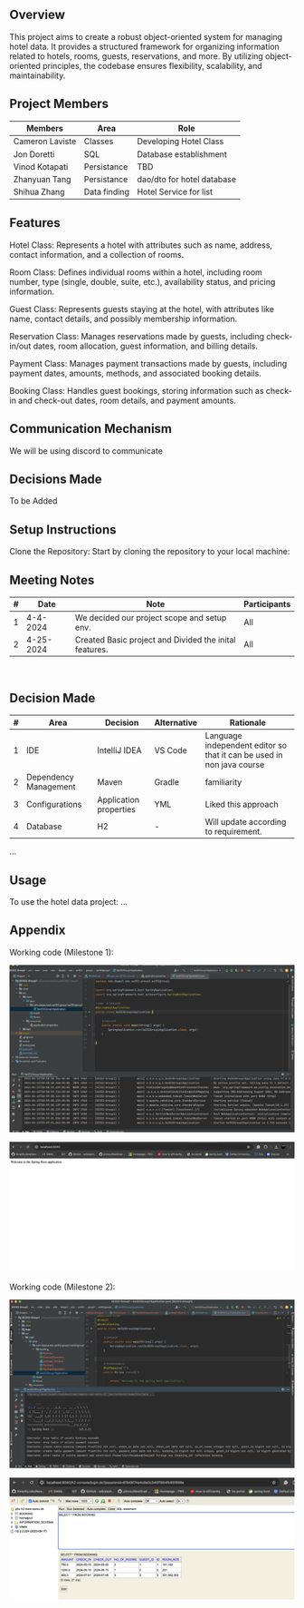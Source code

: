## Overview
This project aims to create a robust object-oriented system for managing hotel data. It provides a structured framework for organizing information related to hotels, rooms, guests, reservations, and more. By utilizing object-oriented principles, the codebase ensures flexibility, scalability, and maintainability.

## Project Members
| Members | Area | Role |
|---------|-----|------|
| Cameron Laviste | Classes | Developing Hotel Class|
| Jon Doretti | SQL | Database establishment|
| Vinod Kotapati | Persistance | TBD|
| Zhanyuan Tang | Persistance| dao/dto for hotel database |
| Shihua Zhang | Data finding | Hotel Service for list| 

## Features
Hotel Class: Represents a hotel with attributes such as name, address, contact information, and a collection of rooms.

Room Class: Defines individual rooms within a hotel, including room number, type (single, double, suite, etc.), availability status, and pricing information.

Guest Class: Represents guests staying at the hotel, with attributes like name, contact details, and possibly membership information.

Reservation Class: Manages reservations made by guests, including check-in/out dates, room allocation, guest information, and billing details.

Payment Class: Manages payment transactions made by guests, including payment dates, amounts, methods, and associated booking details.

Booking Class: Handles guest bookings, storing information such as check-in and check-out dates, room details, and payment amounts.

## Communication Mechanism
We will be using discord to communicate

## Decisions Made
To be Added
## Setup Instructions
Clone the Repository: Start by cloning the repository to your local machine:

## Meeting Notes

| #   | Date      | Note                                                                             | Participants |
|-----|-----------|----------------------------------------------------------------------------------|--------------|
| 1   | 4-4-2024  | We decided our project scope and setup env.                                      | All          |
 | 2   | 4-25-2024 | Created Basic project and Divided the inital features.                           | All          |



<br/>

## Decision Made

| #   | Area                  | Decision     | Alternative | Rationale                                                             |
|-----|-----------------------|--------------|-------------|-----------------------------------------------------------------------|
| 1   | IDE                   | IntelliJ IDEA | VS Code     | Language independent editor so that it can be used in non java course |
| 2   | Dependency Management | Maven        | Gradle      | familiarity                                                           |
| 3   | Configurations        | Application properties           | YML         | Liked this approach                                                   |
| 4   | Database              | H2            | -           | Will update according to requirement.                                 |


...
## Usage
To use the hotel data project:
...


## Appendix

Working code (Milestone 1):

![img.png](src/main/resources/img/img.png)

![img1.png](src/main/resources/img/img1.png)


Working code (Milestone 2):

![img2.png](src/main/resources/img/img2.png)

![img3.png](src/main/resources/img/img3.png)
